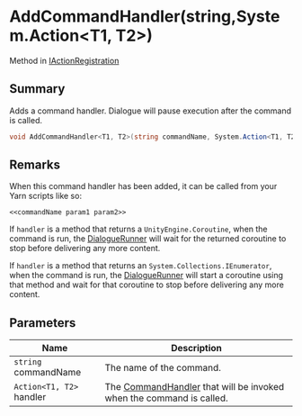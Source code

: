 # AddCommandHandler(string,System.Action\<T1, T2>)

Method in [IActionRegistration](yarn.unity.iactionregistration.md)

## Summary

Adds a command handler. Dialogue will pause execution after the command is called.

```csharp
void AddCommandHandler<T1, T2>(string commandName, System.Action<T1, T2> handler);
```

## Remarks

When this command handler has been added, it can be called from your Yarn scripts like so:

```
<<commandName param1 param2>>
```

If `handler` is a method that returns a `UnityEngine.Coroutine`, when the command is run, the [DialogueRunner](yarn.unity.dialoguerunner.md) will wait for the returned coroutine to stop before delivering any more content.

If `handler` is a method that returns an `System.Collections.IEnumerator`, when the command is run, the [DialogueRunner](yarn.unity.dialoguerunner.md) will start a coroutine using that method and wait for that coroutine to stop before delivering any more content.

## Parameters

| Name                     | Description                                                                                   |
| ------------------------ | --------------------------------------------------------------------------------------------- |
| `string` commandName     | The name of the command.                                                                      |
| `Action<T1, T2>` handler | The [CommandHandler](yarn.commandhandler.md) that will be invoked when the command is called. |
